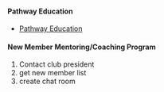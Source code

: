 #### Pathway Education
- [Pathway Education](https://github.com/seock04/Uncertainty-Handler/wiki/How-to-become-a-club-member-and-start-your-Toastmasters-journey)
#### New Member Mentoring/Coaching Program
1) Contact club president
2) get new member list
3) create chat room
 
